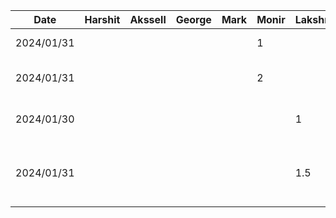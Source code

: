 | Date       | Harshit | Akssell | George | Mark | Monir | Lakshmi | Task                  |
| ---------- | ------- | ------- | ------ | ---- | ----- | ------- | --------------------- |
| 2024/01/31 |         |         |        |      | 1     |         | D1 - Introduction     |
| 2024/01/31 |         |         |        |      | 2     |         | D1 - Proposal Details |
| 2024/01/30 |         |         |        |      |       |   1     | D1 - User scenario 1&2 |
| 2024/01/31 |         |         |        |      |       |   1.5   | D1 - Sequence diagram for user scenario 3 |
